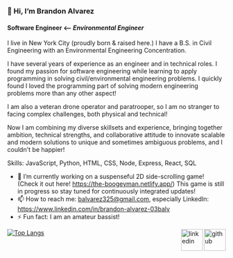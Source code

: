 ### 👋 Hi, I’m Brandon Alvarez
#### **Software** Engineer <-- *Environmental Engineer*  
I live in New York City (proudly born & raised here.)
I have a B.S. in Civil Engineering with an Environmental Engineering Concentration. 

I have several years of experience as an engineer and in technical roles. I found my passion for software engineering while learning to apply programming in solving civil/environmental engineering problems.
I quickly found I loved the programming part of solving modern engineering problems more than any other aspect!

I am also a veteran drone operator and paratrooper, so I am no stranger to facing complex challenges, both physical and technical!

Now I am combining my diverse skillsets and experience, bringing together ambition, technical strengths, and collaborative attitude to innovate scalable and modern solutions to unique and sometimes ambiguous problems, and I couldn't be happier!

Skills: JavaScript, Python, HTML, CSS, Node, Express, React, SQL

- 🔭 I’m currently working on a suspenseful 2D side-scrolling game! (Check it out here! https://the-boogeyman.netlify.app/) This game is still in progress so stay tuned for continuously integrated updates! 
- 📫 How to reach me: balvarez325@gmail.com, especially LinkedIn: https://www.linkedin.com/in/brandon-alvarez-03balv 
- ⚡ Fun fact: I am an amateur bassist! 


[<img src='https://cdn.jsdelivr.net/npm/simple-icons@3.0.1/icons/github.svg' alt='github' height='50' align="right">](https://github.com/https://github.com/Brandon-Alvarez-03)  [<img src='https://cdn.jsdelivr.net/npm/simple-icons@3.0.1/icons/linkedin.svg' alt='linkedin' height='50' align="right">](https://www.linkedin.com/in/brandon-alvarez-03balv/)  

[![Top Langs](https://github-readme-stats.vercel.app/api/top-langs/?username=Brandon-Alvarez-03&layout=compact&theme=synthwave)](https://github.com/Brandon-Alvarez-03/github-readme-stats)



<!---
Brandon-Alvarez-03/Brandon-Alvarez-03 is a ✨ special ✨ repository because its `README.md` (this file) appears on your GitHub profile.
You can click the Preview link to take a look at your changes.
--->
